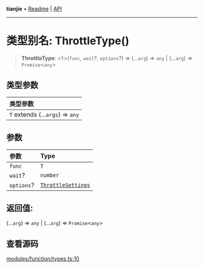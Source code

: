 **tianjie** • [Readme](../README.md) \| [API](../globals.md)

***

# 类型别名: ThrottleType()

<a id="undefined" name="undefined"></a>

> **ThrottleType**: \<`T`\>(`func`, `wait`?, `options`?) => (...`arg`) => `any` \| (...`arg`) => `Promise`\<`any`\>

## 类型参数

| 类型参数 |
| :------ |
| `T` extends (...`args`) => `any` |

## 参数

| 参数 | Type |
| :------ | :------ |
| `func` | `T` |
| `wait`? | `number` |
| `options`? | [`ThrottleSettings`](../interfaces/ThrottleSettings.md) |

## 返回值:

(...`arg`) => `any` \| (...`arg`) => `Promise`\<`any`\>

## 查看源码

[modules/function/types.ts:10](https://github.com/hacxy/tianjie/blob/32d17b0fb1c41747dfab8feb61e15c433f68f661/src/modules/function/types.ts#L10)
